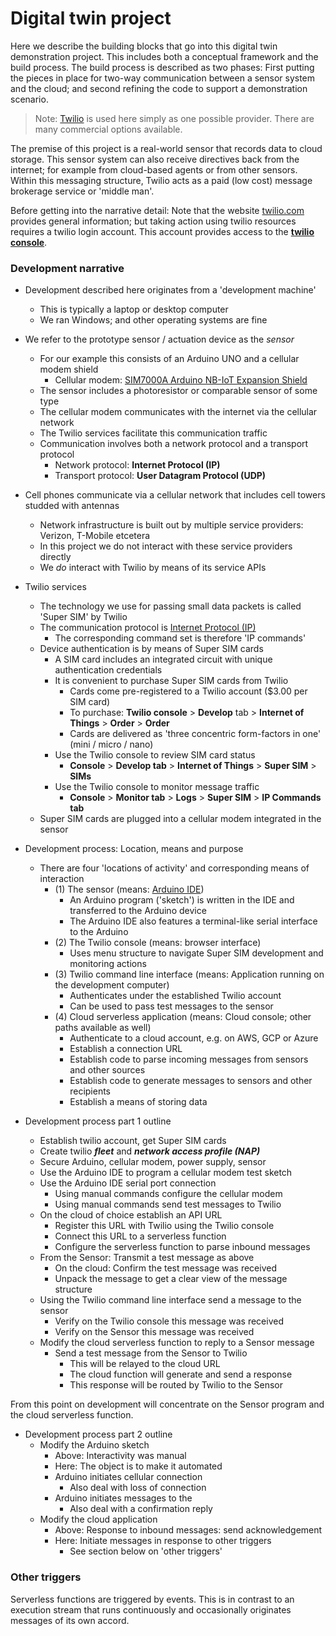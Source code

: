 # Digital twin project


Here we describe the building blocks that go into this digital twin demonstration project.
This includes both a conceptual framework and the build process.
The build process is described as two phases: First putting the pieces in place for 
two-way communication between a sensor system and the cloud; and second refining the code to 
support a demonstration scenario.


> Note: [Twilio](https://twilio.com) is used here simply as one possible provider.
> There are many commercial options available.


The premise of this project is a real-world sensor that records data to cloud storage.
This sensor system can also receive directives back from the internet; for example
from cloud-based agents or from other sensors. Within this messaging structure, Twilio 
acts as a paid (low cost) message brokerage service or 'middle man'.


Before getting into the narrative detail: Note that the website 
[twilio.com](https://twilio.com) provides general information; but taking action
using twilio resources requires a twilio login account. This account
provides access to the [**twilio console**](https://console.twilio.com).


### Development narrative


- Development described here originates from a 'development machine'
    - This is typically a laptop or desktop computer
    - We ran Windows; and other operating systems are fine
    

- We refer to the prototype sensor / actuation device as the *sensor*
    - For our example this consists of an Arduino UNO and a cellular modem shield
        - Cellular modem: [SIM7000A Arduino NB-IoT Expansion Shield](https://www.dfrobot.com/product-2170.html)
    - The sensor includes a photoresistor or comparable sensor of some type
    - The cellular modem communicates with the internet via the cellular network
    - The Twilio services facilitate this communication traffic
    - Communication involves both a network protocol and a transport protocol
        - Network protocol: **Internet Protocol (IP)**
        - Transport protocol: **User Datagram Protocol (UDP)**
        
        
- Cell phones communicate via a cellular network that includes cell towers studded with antennas
    - Network infrastructure is built out by multiple service providers: Verizon, T-Mobile etcetera
    - In this project we do not interact with these service providers directly
    - We *do* interact with Twilio by means of its service APIs
    
    
- Twilio services
    - The technology we use for passing small data packets is called 'Super SIM' by Twilio
    - The communication protocol is [Internet Protocol (IP)](https://en.wikipedia.org/wiki/Internet_Protocol)
        - The corresponding command set is therefore 'IP commands'
    - Device authentication is by means of Super SIM cards
        - A SIM card includes an integrated circuit with unique authentication credentials
        - It is convenient to purchase Super SIM cards from Twilio
            - Cards come pre-registered to a Twilio account ($3.00 per SIM card)
            - To purchase: **Twilio console** > **Develop** tab > **Internet of Things** > **Order** > **Order**
            - Cards are delivered as 'three concentric form-factors in one' (mini / micro / nano)
        - Use the Twilio console to review SIM card status
            - **Console** > **Develop tab** > **Internet of Things** > **Super SIM** > **SIMs**
        - Use the Twilio console to monitor message traffic
            - **Console** > **Monitor tab** > **Logs** > **Super SIM** > **IP Commands tab**
    - Super SIM cards are plugged into a cellular modem integrated in the sensor
    
    
- Development process: Location, means and purpose
    - There are four 'locations of activity' and corresponding means of interaction
        - (1) The sensor (means: [Arduino IDE](https://docs.arduino.cc/software/ide-v2))
            - An Arduino program ('sketch') is written in the IDE and transferred to the Arduino device
            - The Arduino IDE also features a terminal-like serial interface to the Arduino
        - (2) The Twilio console (means: browser interface)
            - Uses menu structure to navigate Super SIM development and monitoring actions
        - (3) Twilio command line interface (means: Application running on the development computer)
            - Authenticates under the established Twilio account
            - Can be used to pass test messages to the sensor
        - (4) Cloud serverless application (means: Cloud console; other paths available as well)
            - Authenticate to a cloud account, e.g. on AWS, GCP or Azure
            - Establish a connection URL
            - Establish code to parse incoming messages from sensors and other sources
            - Establish code to generate messages to sensors and other recipients
            - Establish a means of storing data
            
- Development process part 1 outline
    - Establish twilio account, get Super SIM cards
    - Create twilio ***fleet*** and ***network access profile (NAP)***
    - Secure Arduino, cellular modem, power supply, sensor 
    - Use the Arduino IDE to program a cellular modem test sketch
    - Use the Arduino IDE serial port connection
        - Using manual commands configure the cellular modem
        - Using manual commands send test messages to Twilio
    - On the cloud of choice establish an API URL
        - Register this URL with Twilio using the Twilio console
        - Connect this URL to a serverless function
        - Configure the serverless function to parse inbound messages
    - From the Sensor: Transmit a test message as above
        - On the cloud: Confirm the test message was received
        - Unpack the message to get a clear view of the message structure
    - Using the Twilio command line interface send a message to the sensor
        - Verify on the Twilio console this message was received
        - Verify on the Sensor this message was received
    - Modify the cloud serverless function to reply to a Sensor message
        - Send a test message from the Sensor to Twilio
            - This will be relayed to the cloud URL
            - The cloud function will generate and send a response
            - This response will be routed by Twilio to the Sensor
            

From this point on development will concentrate on the Sensor program and 
the cloud serverless function. 


- Development process part 2 outline
    - Modify the Arduino sketch
        - Above: Interactivity was manual
        - Here: The object is to make it automated
        - Arduino initiates cellular connection
            - Also deal with loss of connection
        - Arduino initiates messages to the
            - Also deal with a confirmation reply
    - Modify the cloud application
        - Above: Response to inbound messages: send acknowledgement
        - Here: Initiate messages in response to other triggers
            - See section below on 'other triggers'
            
            
### Other triggers

Serverless functions are triggered by events. This is in contrast to an execution stream
that runs continuously and occasionally originates messages of its own accord. 
